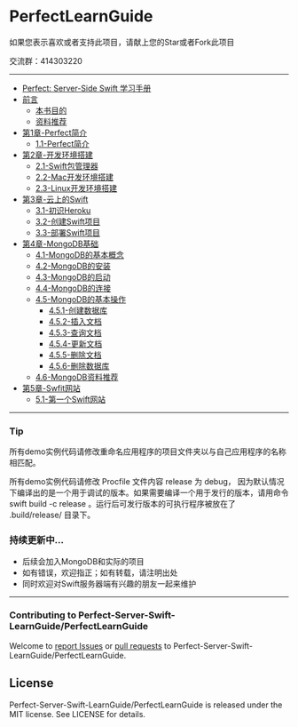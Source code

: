 # PerfectLearnGuide

如果您表示喜欢或者支持此项目，请献上您的Star或者Fork此项目

交流群：414303220

---

* [Perfect: Server-Side Swift 学习手册](PerfectLearnGuide.md)
* [前言](前言.md)
  * [本书目的](前言/本书目的.md)
  * [资料推荐](前言/资料推荐.md)
* [第1章-Perfect简介](第1章-Perfect简介.md)
  * [1.1-Perfect简介](第1章-Perfect简介/1.1-Perfect简介.md)
* [第2章-开发环境搭建](第2章-开发环境搭建.md)
  * [2.1-Swift包管理器](第2章-开发环境搭建/2.1-Swift包管理器.md)
  * [2.2-Mac开发环境搭建](第2章-开发环境搭建/2.2-Mac开发环境搭建.md)
  * [2.3-Linux开发环境搭建](第2章-开发环境搭建/2.3-Linux开发环境搭建.md)
* [第3章-云上的Swift](第3章-云上的Swift.md)
  * [3.1-初识Heroku](第3章-云上的Swift/3.1-初识Heroku.md)
  * [3.2-创建Swift项目](第3章-云上的Swift/3.2-创建Swift项目.md)
  * [3.3-部署Swift项目](第3章-云上的Swift/3.3-部署Swift项目.md)
* [第4章-MongoDB基础](第4章-MongoDB基础.md)   
  * [4.1-MongoDB的基本概念](第4章-MongoDB基础/4.1-MongoDB的基本概念.md)
  * [4.2-MongoDB的安装](第4章-MongoDB基础/4.2-MongoDB的安装.md)
  * [4.3-MongoDB的启动](第4章-MongoDB基础/4.3-MongoDB的启动.md)
  * [4.4-MongoDB的连接](第4章-MongoDB基础/4.4-MongoDB的连接.md)
  * [4.5-MongoDB的基本操作](第4章-MongoDB基础/4.5-MongoDB的基本操作.md)
     * [4.5.1-创建数据库](第4章-MongoDB基础/4.5-MongoDB的基本操作/4.5.1-创建数据库.md)
     * [4.5.2-插入文档](第4章-MongoDB基础/4.5-MongoDB的基本操作/4.5.2-插入文档.md)    
     * [4.5.3-查询文档](第4章-MongoDB基础/4.5-MongoDB的基本操作/4.5.3-查询文档.md)
     * [4.5.4-更新文档](第4章-MongoDB基础/4.5-MongoDB的基本操作/4.5-更新文档.md)
     * [4.5.5-删除文档](第4章-MongoDB基础/4.5-MongoDB的基本操作/4.5.5-删除文档.md)
     * [4.5.6-删除数据库](第4章-MongoDB基础/4.5-MongoDB的基本操作/4.5.6-删除数据库.md)
  * [4.6-MongoDB资料推荐](第4章-MongoDB基础/4.6-MongoDB资料推荐.md)
* [第5章-Swfit网站](第5章-Swfit网站.md)
  * [5.1-第一个Swift网站](第5章-Swift网站/5.1-第一个Swift网站.md)

---

### Tip

所有demo实例代码请修改重命名应用程序的项目文件夹以与自己应用程序的名称相匹配。

所有demo实例代码请修改 Procfile 文件内容 release 为 debug，
因为默认情况下编译出的是一个用于调试的版本。如果需要编译一个用于发行的版本，请用命令 swift build -c release 。运行后可发行版本的可执行程序被放在了 .build/release/ 目录下。

### 持续更新中...
- 后续会加入MongoDB和实际的项目
- 如有错误，欢迎指正；如有转载，请注明出处
- 同时欢迎对Swift服务器端有兴趣的朋友一起来维护

---

### Contributing to Perfect-Server-Swift-LearnGuide/PerfectLearnGuide
Welcome to [report Issues](https://github.com/Perfect-Server-Swift-LearnGuide/PerfectLearnGuide/issues) or [pull requests](https://github.com/Perfect-Server-Swift-LearnGuide/PerfectLearnGuide/pulls) to Perfect-Server-Swift-LearnGuide/PerfectLearnGuide.

## License

Perfect-Server-Swift-LearnGuide/PerfectLearnGuide is released under the MIT license. See LICENSE for details.
